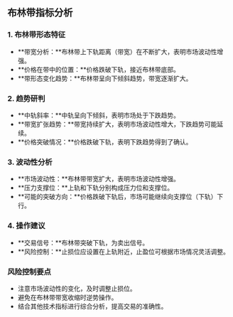 ## 布林带指标分析

### 1. 布林带形态特征

- **带宽分析：**布林带上下轨距离（带宽）在不断扩大，表明市场波动性增强。
- **价格在带中的位置：**价格跌破下轨，接近布林带底部。
- **带形态变化趋势：**布林带呈向下倾斜趋势，带宽逐渐扩大。

### 2. 趋势研判

- **中轨斜率：**中轨呈向下倾斜，表明市场处于下跌趋势。
- **带宽扩张趋势：**带宽持续扩大，表明市场波动性增大，下跌趋势可能延续。
- **价格突破情况：**价格跌破下轨，表明下跌趋势得到了确认。

### 3. 波动性分析

- **市场波动性：**布林带带宽扩大，表明市场波动性增强。
- **压力支撑位：**上轨和下轨分别构成压力位和支撑位。
- **可能的突破方向：**价格跌破下轨后，市场可能继续向支撑位（下轨）下行。

### 4. 操作建议

- **交易信号：**布林带突破下轨，为卖出信号。
- **风险控制：**止损位应设置在上轨附近，止盈位可根据市场情况灵活调整。

### 风险控制要点

- 注意市场波动性的变化，及时调整止损位。
- 避免在布林带带宽收缩时逆势操作。
- 结合其他技术指标进行综合分析，提高交易的准确性。